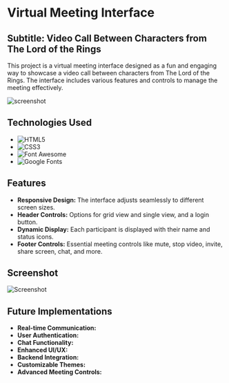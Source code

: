 # Virtual Meeting Interface

## Subtitle: Video Call Between Characters from The Lord of the Rings

This project is a virtual meeting interface designed as a fun and engaging way to showcase a video call between characters from The Lord of the Rings. The interface includes various features and controls to manage the meeting effectively.

![screenshot](screenshot.png)

## Technologies Used

- ![HTML5](https://img.shields.io/badge/-HTML5-E34F26?logo=html5&logoColor=white&style=flat)
- ![CSS3](https://img.shields.io/badge/-CSS3-1572B6?logo=css3&logoColor=white&style=flat)
- ![Font Awesome](https://img.shields.io/badge/-Font%20Awesome-339AF0?logo=font-awesome&logoColor=white&style=flat)
- ![Google Fonts](https://img.shields.io/badge/-Google%20Fonts-4285F4?logo=google-fonts&logoColor=white&style=flat)

## Features

- **Responsive Design:** The interface adjusts seamlessly to different screen sizes.
- **Header Controls:** Options for grid view and single view, and a login button.
- **Dynamic Display:** Each participant is displayed with their name and status icons.
- **Footer Controls:** Essential meeting controls like mute, stop video, invite, share screen, chat, and more.

## Screenshot

![Screenshot](screenshot.png)

## Future Implementations

- **Real-time Communication:** 
- **User Authentication:** 
- **Chat Functionality:** 
- **Enhanced UI/UX:** 
- **Backend Integration:**
- **Customizable Themes:** 
- **Advanced Meeting Controls:** 